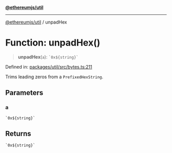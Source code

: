 [**@ethereumjs/util**](../README.md)

***

[@ethereumjs/util](../README.md) / unpadHex

# Function: unpadHex()

> **unpadHex**(`a`): `` `0x${string}` ``

Defined in: [packages/util/src/bytes.ts:211](https://github.com/ethereumjs/ethereumjs-monorepo/blob/master/packages/util/src/bytes.ts#L211)

Trims leading zeros from a `PrefixedHexString`.

## Parameters

### a

`` `0x${string}` ``

## Returns

`` `0x${string}` ``
